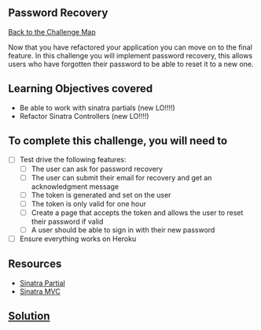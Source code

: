 ## Password Recovery

[Back to the Challenge Map](00_challenge_map.md)

Now that you have refactored your application you can move on to the final feature. In this
challenge you will implement password recovery, this allows users who have forgotten their password
to be able to reset it to a new one.

## Learning Objectives covered

* Be able to work with sinatra partials (new LO!!!!)
* Refactor Sinatra Controllers (new LO!!!!)

## To complete this challenge, you will need to
- [ ] Test drive the following features:
  - [ ] The user can ask for password recovery
  - [ ] The user can submit their email for recovery and get an acknowledgment message
  - [ ] The token is generated and set on the user
  - [ ] The token is only valid for one hour
  - [ ] Create a page that accepts the token and allows the user to reset their password if valid
  - [ ] A user should be able to sign in with their new password
- [ ] Ensure everything works on Heroku

## Resources

* [Sinatra Partial](https://github.com/yb66/Sinatra-Partial)
* [Sinatra MVC](http://stackoverflow.com/questions/5015471/using-sinatra-for-larger-projects-via-multiple-files/5030173#5030173)

## [Solution](solutions/25.md)
